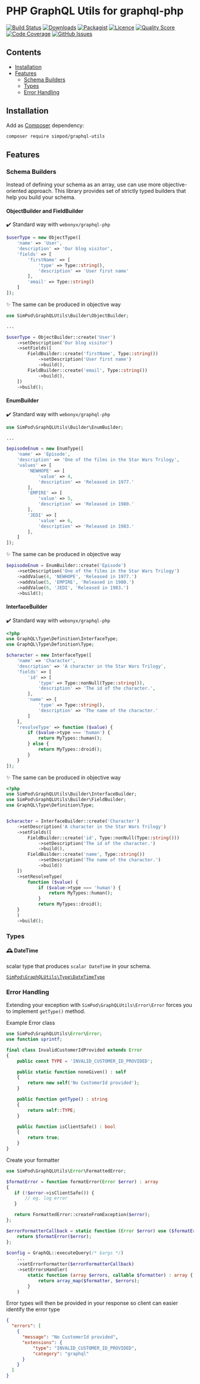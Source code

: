 # PHP GraphQL Utils for graphql-php

[![Build Status](https://travis-ci.org/simPod/GraphQL-Utils.svg)](https://travis-ci.org/simPod/GraphQL-Utils)
[![Downloads](https://poser.pugx.org/simpod/graphql-utils/d/total.svg)](https://packagist.org/packages/simpod/graphql-utils)
[![Packagist](https://poser.pugx.org/simpod/graphql-utils/v/stable.svg)](https://packagist.org/packages/simpod/graphql-utils)
[![Licence](https://poser.pugx.org/simpod/graphql-utils/license.svg)](https://packagist.org/packages/simpod/graphql-utils)
[![Quality Score](https://scrutinizer-ci.com/g/simPod/GraphQL-Utils/badges/quality-score.png?b=master)](https://scrutinizer-ci.com/g/simPod/GraphQL-Utils)
[![Code Coverage](https://scrutinizer-ci.com/g/simPod/GraphQL-Utils/badges/coverage.png?b=master)](https://scrutinizer-ci.com/g/simPod/GraphQL-Utils)
[![GitHub Issues](https://img.shields.io/github/issues/simPod/GraphQL-Utils.svg?style=flat-square)](https://github.com/simPod/GraphQL-Utils/issues)


## Contents
- [Installation](#installation)
- [Features](#features)
  - [Schema Builders](#schema-builders)
  - [Types](#types)
  - [Error Handling](#error-handling)

## Installation

Add as [Composer](https://getcomposer.org/) dependency:

```sh
composer require simpod/graphql-utils
```

## Features
 
### Schema Builders

Instead of defining your schema as an array, use can use more objective-oriented approach.
This library provides set of strictly typed builders that help you build your schema.

#### ObjectBuilder and FieldBuilder

✔️ Standard way with `webonyx/graphql-php`

```php
$userType = new ObjectType([
    'name' => 'User',
    'description' => 'Our blog visitor',
    'fields' => [
        'firstName' => [
            'type' => Type::string(),
            'description' => 'User first name'
        ],
        'email' => Type::string()
    ]
]);
``` 

✨ The same can be produced in objective way

```php
use SimPod\GraphQLUtils\Builder\ObjectBuilder;

...

$userType = ObjectBuilder::create('User')
    ->setDescription('Our blog visitor')
    ->setFields([
        FieldBuilder::create('firstName', Type::string())
            ->setDescription('User first name')
            ->build(),
        FieldBuilder::create('email', Type::string())
            ->build(),
    ])
    ->build();

```

#### EnumBuilder

✔️ Standard way with `webonyx/graphql-php`

```php
use SimPod\GraphQLUtils\Builder\EnumBuilder;

...

$episodeEnum = new EnumType([
    'name' => 'Episode',
    'description' => 'One of the films in the Star Wars Trilogy',
    'values' => [
        'NEWHOPE' => [
            'value' => 4,
            'description' => 'Released in 1977.'
        ],
        'EMPIRE' => [
            'value' => 5,
            'description' => 'Released in 1980.'
        ],
        'JEDI' => [
            'value' => 6,
            'description' => 'Released in 1983.'
        ],
    ]
]);
```

✨ The same can be produced in objective way

```php
$episodeEnum = EnumBuilder::create('Episode')
    ->setDescription('One of the films in the Star Wars Trilogy')
    ->addValue(4, 'NEWHOPE', 'Released in 1977.')
    ->addValue(5, 'EMPIRE', 'Released in 1980.')
    ->addValue(6, 'JEDI', 'Released in 1983.')
    ->build();
```

#### InterfaceBuilder

✔️ Standard way with `webonyx/graphql-php`

```php
<?php
use GraphQL\Type\Definition\InterfaceType;
use GraphQL\Type\Definition\Type;

$character = new InterfaceType([
    'name' => 'Character',
    'description' => 'A character in the Star Wars Trilogy',
    'fields' => [
        'id' => [
            'type' => Type::nonNull(Type::string()),
            'description' => 'The id of the character.',
        ],
        'name' => [
            'type' => Type::string(),
            'description' => 'The name of the character.'
        ]
    ],
    'resolveType' => function ($value) {
        if ($value->type === 'human') {
            return MyTypes::human();            
        } else {
            return MyTypes::droid();
        }
    }
]);
```

✨ The same can be produced in objective way

```php
<?php
use SimPod\GraphQLUtils\Builder\InterfaceBuilder;
use SimPod\GraphQLUtils\Builder\FieldBuilder;
use GraphQL\Type\Definition\Type;


$character = InterfaceBuilder::create('Character')
    ->setDescription('A character in the Star Wars Trilogy')
    ->setFields([
        FieldBuilder::create('id', Type::nonNull(Type::string()))
            ->setDescription('The id of the character.')
            ->build(),
        FieldBuilder::create('name', Type::string())
            ->setDescription('The name of the character.')
            ->build()
    ])
    ->setResolveType(
        function ($value) {
            if ($value->type === 'human') {
                return MyTypes::human();            
            }
            return MyTypes::droid();
    }
    )
    ->build();
```

### Types

#### 🕰️ DateTime
 
scalar type that produces `scalar DateTime` in your schema.

[`SimPod\GraphQLUtils\Type\DateTimeType`](https://github.com/simPod/GraphQL-Utils/blob/master/src/Type/DateTimeType.php)

### Error Handling

Extending your exception with `SimPod\GraphQLUtils\Error\Error` forces you to implement `getType()` method.

Example Error class

```php
use SimPod\GraphQLUtils\Error\Error;
use function sprintf;

final class InvalidCustomerIdProvided extends Error
{
    public const TYPE = 'INVALID_CUSTOMER_ID_PROVIDED';

    public static function noneGiven() : self
    {
        return new self('No CustomerId provided');
    }

    public function getType() : string
    {
        return self::TYPE;
    }

    public function isClientSafe() : bool
    {
        return true;
    }
}
```

Create your formatter

```php
use SimPod\GraphQLUtils\Error\FormattedError;

$formatError = function formatError(Error $error) : array
{
   if (!$error->isClientSafe()) {
       // eg. log error
   }

   return FormattedError::createFromException($error);
};

$errorFormatterCallback = static function (Error $error) use ($formatError) : array {
    return $formatError($error);
};
        
$config = GraphQL::executeQuery(/* $args */)
    ...
    ->setErrorFormatter($errorFormatterCallback)
    ->setErrorsHandler(
        static function (array $errors, callable $formatter) : array {
            return array_map($formatter, $errors);
        }
    )
```

Error types will then be provided in your response so client can easier identify the error type

```json
{
  "errors": [
    {
      "message": "No CustomerId provided",
      "extensions": {
          "type": "INVALID_CUSTOMER_ID_PROVIDED",
          "category": "graphql"
      }
    }
  ]
}
```
